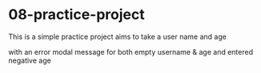 # 08-practice-project

This is a simple practice project aims to take a user name and age 

with an error modal message for both empty username & age and entered negative age 

